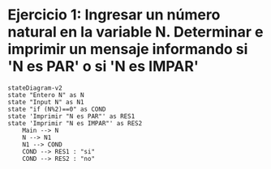 # Ejercicio 1: Ingresar un número natural en la variable N. Determinar e imprimir un mensaje informando si 'N es PAR' o si 'N es IMPAR'

```mermaid
stateDiagram-v2
state "Entero N" as N
state "Input N" as N1
state "if (N%2)==0" as COND
state 'Imprimir "N es PAR"' as RES1
state 'Imprimir "N es IMPAR"' as RES2
    Main --> N
    N --> N1
    N1 --> COND
    COND --> RES1 : "si"
    COND --> RES2 : "no"
```

